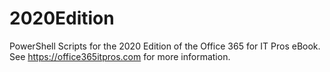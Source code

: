 # 2020Edition
PowerShell Scripts for the 2020 Edition of the Office 365 for IT Pros eBook. See https://office365itpros.com for more information.
